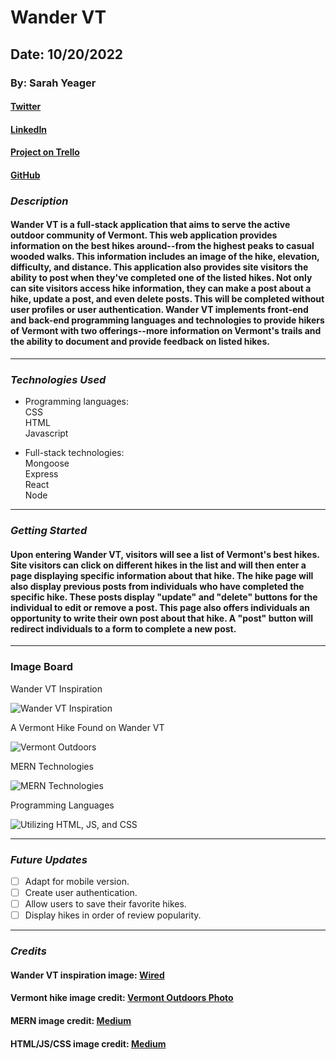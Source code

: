 # Wander VT

## Date: 10/20/2022

### By: Sarah Yeager

#### [Twitter](https://twitter.com/YeagerSarahK)

#### [LinkedIn](https://www.linkedin.com/in/sarah-yeager-b3839338/)

#### [Project on Trello](https://trello.com/b/2mIiUVXe/wander-vt-a-hiking-app)

#### [GitHub](https://github.com/skyeager/Wander-VT)

### **_*Description*_**

#### Wander VT is a full-stack application that aims to serve the active outdoor community of Vermont. This web application provides information on the best hikes around--from the highest peaks to casual wooded walks. This information includes an image of the hike, elevation, difficulty, and distance. This application also provides site visitors the ability to post when they've completed one of the listed hikes. Not only can site visitors access hike information, they can make a post about a hike, update a post, and even delete posts. This will be completed without user profiles or user authentication. Wander VT implements front-end and back-end programming languages and technologies to provide hikers of Vermont with two offerings--more information on Vermont's trails and the ability to document and provide feedback on listed hikes.

---

### **_Technologies Used_**

- Programming languages:
  <br />
  CSS
  <br />
  HTML
  <br />
  Javascript

- Full-stack technologies:
  <br />
  Mongoose
  <br />
  Express
  <br />
  React
  <br/>
  Node

---

### **_Getting Started_**

#### Upon entering Wander VT, visitors will see a list of Vermont's best hikes. Site visitors can click on different hikes in the list and will then enter a page displaying specific information about that hike. The hike page will also display previous posts from individuals who have completed the specific hike. These posts display "update" and "delete" buttons for the individual to edit or remove a post. This page also offers individuals an opportunity to write their own post about that hike. A "post" button will redirect individuals to a form to complete a new post.

---

### **Image Board**

<figcaption> Wander VT Inspiration</figcaption>

![Wander VT Inspiration](https://media.wired.com/photos/5d1ba327c4634800090144a2/125:94/w_2375,h_1786,c_limit/Gear-Hiking-Apps-858049750.jpg)

<figcaption>A Vermont Hike Found on Wander VT</figcaption>

![Vermont Outdoors](https://urbanoutdoors.com/wp-content/uploads/2020/10/Depositphotos_123186406_l-2015.jpg)

<figcaption> MERN Technologies</figcaption>

![MERN Technologies](https://miro.medium.com/max/1400/1*k0SazfSJ-tPSBbt2WDYIyw.png)

<figcaption> Programming Languages</figcaption>

![Utilizing HTML, JS, and CSS](https://miro.medium.com/max/1200/1*l4xICbIIYlz1OTymWCoUTw.jpeg)

---

### **_Future Updates_**

- [ ] Adapt for mobile version.
- [ ] Create user authentication.
- [ ] Allow users to save their favorite hikes.
- [ ] Display hikes in order of review popularity.

---

### **_Credits_**

#### Wander VT inspiration image: [Wired](https://www.wired.com/story/apps-for-hiking-trails/)

#### Vermont hike image credit: [Vermont Outdoors Photo](https://urbanoutdoors.com/hiking-in-vermont/)

#### MERN image credit: [Medium](https://edwisor.medium.com/mern-stack-an-ideal-choice-for-development-in-full-stack-edwisor-50d34b73555)

#### HTML/JS/CSS image credit: [Medium](https://medium.com/level-up-web/amazingly-useful-html-css-and-javascript-tools-and-libraries-d73b10fbae29)
